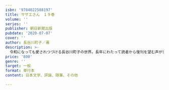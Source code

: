 ```yaml
---
isbn: '9784022588197'
title: サザエさん　１９巻
volume: ''
series: ''
publisher: 朝日新聞出版
pubdate: '2020-07-07'
cover: ''
author: 長谷川町子／著
description: >-
  令和になっても愛されつづける長谷川町子の世界。長年にわたって読者から復刊を望む声が多かった、昭和21（1946）年から刊行されたオリジナル版の『サザエさん』（全68巻）がついに刊行。新たに新聞掲載日と注釈が付き世代を超えて楽しめます。
price: '800'
genre: ''
target: 一般
format: 単行本
content: 日本文学、評論、随筆、その他

---
```

